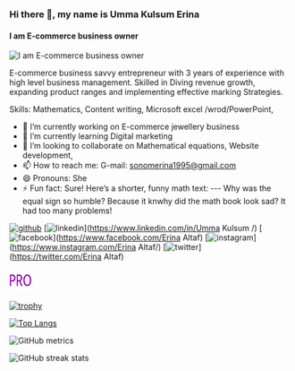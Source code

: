 ### Hi there 👋, my name is Umma Kulsum Erina 
#### I am E-commerce business owner 
![I am E-commerce business owner ](github.com/ummakulsumerina)

E-commerce business savvy entrepreneur with 3 years of experience with high level business management. Skilled in Diving revenue growth, expanding product ranges and implementing effective marking Strategies.

Skills: Mathematics, Content writing, Microsoft excel /wrod/PowerPoint, 

- 🔭 I’m currently working on E-commerce jewellery business  
- 🌱 I’m currently learning Digital marketing  
- 👯 I’m looking to collaborate on Mathematical equations, Website development,  
- 📫 How to reach me: G-mail: sonomerina1995@gmail.com 
- 😄 Pronouns: She 
- ⚡ Fun fact: Sure! Here’s a shorter, funny math text:   ---  Why was the equal sign so humble? Because it knwhy did the math book look sad? It had too many problems!   


[<img src='https://cdn.jsdelivr.net/npm/simple-icons@3.0.1/icons/github.svg' alt='github' height='40'>](https://github.com/Ummakulsumerina)  [<img src='https://cdn.jsdelivr.net/npm/simple-icons@3.0.1/icons/linkedin.svg' alt='linkedin' height='40'>](https://www.linkedin.com/in/Umma Kulsum /)  [<img src='https://cdn.jsdelivr.net/npm/simple-icons@3.0.1/icons/facebook.svg' alt='facebook' height='40'>](https://www.facebook.com/Erina Altaf)  [<img src='https://cdn.jsdelivr.net/npm/simple-icons@3.0.1/icons/instagram.svg' alt='instagram' height='40'>](https://www.instagram.com/Erina Altaf/)  [<img src='https://cdn.jsdelivr.net/npm/simple-icons@3.0.1/icons/twitter.svg' alt='twitter' height='40'>](https://twitter.com/Erina Altaf)  

<a href='https://github.com/pricing'><img src='https://raw.githubusercontent.com/acervenky/animated-github-badges/master/assets/pro.gif' width='40' height='40'></a> 

[![trophy](https://github-profile-trophy.vercel.app/?username=Ummakulsumerina)](https://github.com/ryo-ma/github-profile-trophy)

[![Top Langs](https://github-readme-stats.vercel.app/api/top-langs/?username=Ummakulsumerina)](https://github.com/anuraghazra/github-readme-stats)

![GitHub metrics](https://metrics.lecoq.io/Ummakulsumerina)  

![GitHub streak stats](https://streak-stats.demolab.com/?user=Ummakulsumerina)  
